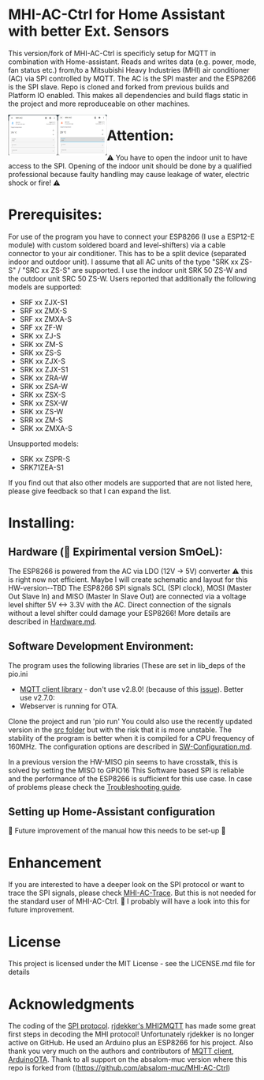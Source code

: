 # MHI-AC-Ctrl for Home Assistant with better Ext. Sensors
This version/fork of MHI-AC-Ctrl is specificly setup for MQTT in combination with Home-assistant.
Reads and writes data (e.g. power, mode, fan status etc.) from/to a Mitsubishi Heavy Industries (MHI) air conditioner (AC) via SPI controlled by MQTT. The AC is the SPI master and the ESP8266 is the SPI slave.
Repo is cloned and forked from previous builds and Platform IO enabled. This makes all dependencies and build flags static in the project and more reproduceable on other machines.

<img src="/images/HA-MHI-CTRL_Settings.png" width=200 align="left" />

# Attention:
:warning: You have to open the indoor unit to have access to the SPI. Opening of the indoor unit should be done by 
a qualified professional because faulty handling may cause leakage of water, electric shock or fire! :warning: 

# Prerequisites:
For use of the program you have to connect your ESP8266 (I use a ESP12-E module) with custom soldered board and level-shifters) via a
cable connector to your air conditioner. This has to be a split device (separated indoor and outdoor unit).
I assume that all AC units of the type "SRK xx ZS-S" / "SRC xx ZS-S" are supported. I use the indoor unit SRK 50 ZS-W and the outdoor unit SRC 50 ZS-W. Users reported that additionally the following models are supported:

- SRF xx ZJX-S1
- SRF xx ZMX-S
- SRF xx ZMXA-S
- SRF xx ZF-W
- SRK xx ZJ-S
- SRK xx ZM-S
- SRK xx ZS-S
- SRK xx ZJX-S
- SRK xx ZJX-S1
- SRK xx ZRA-W
- SRK xx ZSA-W
- SRK xx ZSX-S
- SRK xx ZSX-W
- SRK xx ZS-W
- SRR xx ZM-S
- SRK xx ZMXA-S

Unsupported models:

- SRK xx ZSPR-S
- SRK71ZEA-S1
 
If you find out that also other models are supported that are not listed here, please give feedback so that I can expand the list.

# Installing:

## Hardware (:construction_worker: Expirimental version SmOeL):
The ESP8266 is powered from the AC via LDO (12V -> 5V) converter :warning: this is right now not efficient. Maybe I will create schematic and layout for this HW-version--TBD 
The ESP8266 SPI signals SCL (SPI clock), MOSI (Master Out Slave In) and MISO (Master In Slave Out) are connected via a voltage level shifter 5V <-> 3.3V with the AC. Direct connection of the signals without a level shifter could damage your ESP8266!
More details are described in [Hardware.md](Hardware.md).

## Software Development Environment:
The program uses the following libraries (These are set in lib_deps of the pio.ini 
 - [MQTT client library](https://github.com/knolleary/pubsubclient) - don't use v2.8.0! (because of this [issue](https://github.com/knolleary/pubsubclient/issues/747)). Better use v2.7.0:
 - Webserver is running for OTA.
 
Clone the project and run 'pio run'
You could also use the recently updated version in the [src folder](src) but with the risk that it is more unstable. The stability of the program is better when it is compiled for a CPU frequency of 160MHz.
The configuration options are described in [SW-Configuration.md](SW-Configuration.md).

In a previous version the HW-MISO pin seems to have crosstalk, this is solved by setting the MISO to GPIO16
This Software based SPI is reliable and the performance of the ESP8266 is sufficient for this use case.
In case of problems please check the [Troubleshooting guide](Troubleshooting.md).

## Setting up Home-Assistant configuration 
:construction_worker: Future improvement of the manual how this needs to be set-up :construction_worker:

# Enhancement
If you are interested to have a deeper look on the SPI protocol or want to trace the SPI signals, please check [MHI-AC-Trace](https://github.com/absalom-muc/MHI-AC-Trace). But this is not needed for the standard user of MHI-AC-Ctrl. :construction_worker: I probably will have a look into this for future improvement.

# License
This project is licensed under the MIT License - see the LICENSE.md file for details

# Acknowledgments
The coding of the [SPI protocol](https://github.com/absalom-muc/MHI-AC-Trace/blob/main/SPI.md). [rjdekker's MHI2MQTT](https://github.com/rjdekker/MHI2MQTT) has made some great first steps in decoding the MHI protocol! Unfortunately rjdekker is no longer active on GitHub. He used an Arduino plus an ESP8266 for his project.
Also thank you very much on the authors and contributors of [MQTT client](https://github.com/knolleary/pubsubclient), [ArduinoOTA](https://github.com/esp8266/Arduino/tree/master/libraries/ArduinoOTA). Thank to all support on the absalom-muc version where this repo is forked from ((https://github.com/absalom-muc/MHI-AC-Ctrl)

